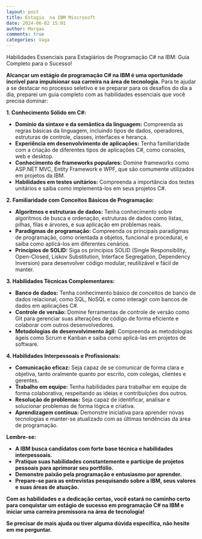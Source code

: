 ```yaml
---
layout: post
title: Estagio  na IBM Miscrosoft
date: 2024-06-02 15:01
author: Morgao
comments: true
categories: Vaga
---
```

<!-- wp:paragraph -->
<p>Habilidades Essenciais para Estagiários de Programação C# na IBM: Guia Completo para o Sucesso!</p>
<!-- /wp:paragraph -->

<!-- wp:paragraph -->
<p><strong>Alcançar um estágio de programação C# na IBM é uma oportunidade incrível para impulsionar sua carreira na área de tecnologia.</strong> Para te ajudar a se destacar no processo seletivo e se preparar para os desafios do dia a dia, preparei um guia completo com as habilidades essenciais que você precisa dominar:</p>
<!-- /wp:paragraph -->

<!-- wp:paragraph -->
<p><strong>1. Conhecimento Sólido em C#:</strong></p>
<!-- /wp:paragraph -->

<!-- wp:list -->
<ul><!-- wp:list-item -->
<li><strong>Domínio da sintaxe e da semântica da linguagem:</strong> Compreenda as regras básicas da linguagem, incluindo tipos de dados, operadores, estruturas de controle, classes, interfaces e herança.</li>
<!-- /wp:list-item -->

<!-- wp:list-item -->
<li><strong>Experiência em desenvolvimento de aplicações:</strong> Tenha familiaridade com a criação de diferentes tipos de aplicações C#, como consoles, web e desktop.</li>
<!-- /wp:list-item -->

<!-- wp:list-item -->
<li><strong>Conhecimento de frameworks populares:</strong> Domine frameworks como ASP.NET MVC, Entity Framework e WPF, que são comumente utilizados em projetos da IBM.</li>
<!-- /wp:list-item -->

<!-- wp:list-item -->
<li><strong>Habilidades em testes unitários:</strong> Compreenda a importância dos testes unitários e saiba como implementá-los em seus projetos C#.</li>
<!-- /wp:list-item --></ul>
<!-- /wp:list -->

<!-- wp:paragraph -->
<p><strong>2. Familiaridade com Conceitos Básicos de Programação:</strong></p>
<!-- /wp:paragraph -->

<!-- wp:list -->
<ul><!-- wp:list-item -->
<li><strong>Algoritmos e estruturas de dados:</strong> Tenha conhecimento sobre algoritmos de busca e ordenação, estruturas de dados como listas, pilhas, filas e árvores, e sua aplicação em problemas reais.</li>
<!-- /wp:list-item -->

<!-- wp:list-item -->
<li><strong>Paradigmas de programação:</strong> Compreenda os principais paradigmas de programação, como orientada a objetos, funcional e procedural, e saiba como aplicá-los em diferentes cenários.</li>
<!-- /wp:list-item -->

<!-- wp:list-item -->
<li><strong>Princípios de SOLID:</strong> Siga os princípios SOLID (Single Responsibility, Open-Closed, Liskov Substitution, Interface Segregation, Dependency Inversion) para desenvolver código modular, reutilizável e fácil de manter.</li>
<!-- /wp:list-item --></ul>
<!-- /wp:list -->

<!-- wp:paragraph -->
<p><strong>3. Habilidades Técnicas Complementares:</strong></p>
<!-- /wp:paragraph -->

<!-- wp:list -->
<ul><!-- wp:list-item -->
<li><strong>Banco de dados:</strong> Tenha conhecimento básico de conceitos de banco de dados relacional, como SQL, NoSQL e como interagir com bancos de dados em aplicações C#.</li>
<!-- /wp:list-item -->

<!-- wp:list-item -->
<li><strong>Controle de versão:</strong> Domine ferramentas de controle de versão como Git para gerenciar suas alterações de código de forma eficiente e colaborar com outros desenvolvedores.</li>
<!-- /wp:list-item -->

<!-- wp:list-item -->
<li><strong>Metodologias de desenvolvimento ágil:</strong> Compreenda as metodologias ágeis como Scrum e Kanban e saiba como aplicá-las em projetos de software.</li>
<!-- /wp:list-item --></ul>
<!-- /wp:list -->

<!-- wp:paragraph -->
<p><strong>4. Habilidades Interpessoais e Profissionais:</strong></p>
<!-- /wp:paragraph -->

<!-- wp:list -->
<ul><!-- wp:list-item -->
<li><strong>Comunicação eficaz:</strong> Seja capaz de se comunicar de forma clara e objetiva, tanto oralmente quanto por escrito, com colegas, clientes e gerentes.</li>
<!-- /wp:list-item -->

<!-- wp:list-item -->
<li><strong>Trabalho em equipe:</strong> Tenha habilidades para trabalhar em equipe de forma colaborativa, respeitando as ideias e contribuições dos outros.</li>
<!-- /wp:list-item -->

<!-- wp:list-item -->
<li><strong>Resolução de problemas:</strong> Seja capaz de identificar, analisar e solucionar problemas de forma lógica e criativa.</li>
<!-- /wp:list-item -->

<!-- wp:list-item -->
<li><strong>Aprendizagem contínua:</strong> Demonstre iniciativa para aprender novas tecnologias e manter-se atualizado com as últimas tendências da área de programação.</li>
<!-- /wp:list-item --></ul>
<!-- /wp:list -->

<!-- wp:paragraph -->
<p><strong>Lembre-se:</strong></p>
<!-- /wp:paragraph -->

<!-- wp:list -->
<ul><!-- wp:list-item -->
<li><strong>A IBM busca candidatos com forte base técnica e habilidades interpessoais.</strong></li>
<!-- /wp:list-item -->

<!-- wp:list-item -->
<li><strong>Pratique suas habilidades constantemente e participe de projetos pessoais para aprimorar seu portfólio.</strong></li>
<!-- /wp:list-item -->

<!-- wp:list-item -->
<li><strong>Demonstre paixão pela programação e entusiasmo por aprender.</strong></li>
<!-- /wp:list-item -->

<!-- wp:list-item -->
<li><strong>Prepare-se para as entrevistas pesquisando sobre a IBM, seus valores e suas áreas de atuação.</strong></li>
<!-- /wp:list-item --></ul>
<!-- /wp:list -->

<!-- wp:paragraph -->
<p><strong>Com as habilidades e a dedicação certas, você estará no caminho certo para conquistar um estágio de sucesso em programação C# na IBM e iniciar uma carreira promissora na área de tecnologia!</strong></p>
<!-- /wp:paragraph -->

<!-- wp:paragraph -->
<p><strong>Se precisar de mais ajuda ou tiver alguma dúvida específica, não hesite em me perguntar.</strong></p>
<!-- /wp:paragraph -->
